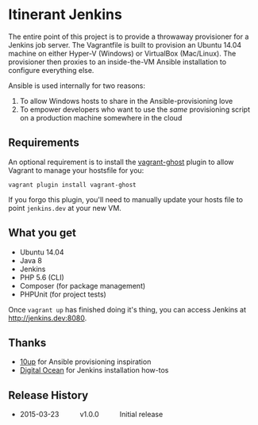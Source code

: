 Itinerant Jenkins
=================

The entire point of this project is to provide a throwaway provisioner for a Jenkins job server. The Vagrantfile is built to provision an Ubuntu 14.04 machine on either Hyper-V (Windows) or VirtualBox (Mac/Linux). The provisioner then proxies to an inside-the-VM Ansible installation to configure everything else.

Ansible is used internally for two reasons:

1. To allow Windows hosts to share in the Ansible-provisioning love
1. To empower developers who want to use the _same_ provisioning script on a production machine somewhere in the cloud

## Requirements

An optional requirement is to install the [vagrant-ghost](https://github.com/10up/vagrant-ghost) plugin to allow Vagrant to manage your hostsfile for you:

    vagrant plugin install vagrant-ghost

If you forgo this plugin, you'll need to manually update your hosts file to point `jenkins.dev` at your new VM.

## What you get

- Ubuntu 14.04
- Java 8
- Jenkins
- PHP 5.6 (CLI)
- Composer (for package management)
- PHPUnit (for project tests)

Once `vagrant up` has finished doing it's thing, you can access Jenkins at http://jenkins.dev:8080.

## Thanks

- [10up](http://10up.com) for Ansible provisioning inspiration
- [Digital Ocean](https://www.digitalocean.com) for Jenkins installation how-tos

## Release History

 * 2015-03-23   v1.0.0   Initial release
